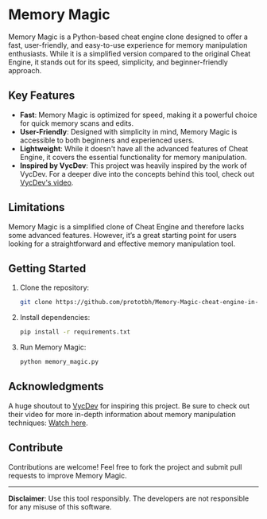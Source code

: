 # Memory Magic

Memory Magic is a Python-based cheat engine clone designed to offer a fast, user-friendly, and easy-to-use experience for memory manipulation enthusiasts. While it is a simplified version compared to the original Cheat Engine, it stands out for its speed, simplicity, and beginner-friendly approach.

## Key Features

- **Fast**: Memory Magic is optimized for speed, making it a powerful choice for quick memory scans and edits.
- **User-Friendly**: Designed with simplicity in mind, Memory Magic is accessible to both beginners and experienced users.
- **Lightweight**: While it doesn't have all the advanced features of Cheat Engine, it covers the essential functionality for memory manipulation.
- **Inspired by VycDev**: This project was heavily inspired by the work of VycDev. For a deeper dive into the concepts behind this tool, check out [VycDev's video](https://www.youtube.com/watch?v=x5ClRQIKoXk).

## Limitations

Memory Magic is a simplified clone of Cheat Engine and therefore lacks some advanced features. However, it’s a great starting point for users looking for a straightforward and effective memory manipulation tool.

## Getting Started

1. Clone the repository:
   ```bash
   git clone https://github.com/prototbh/Memory-Magic-cheat-engine-in-python-
   ```
2. Install dependencies:
   ```bash
   pip install -r requirements.txt
   ```
3. Run Memory Magic:
   ```bash
   python memory_magic.py
   ```

## Acknowledgments

A huge shoutout to [VycDev](https://www.youtube.com/@VycDev) for inspiring this project. Be sure to check out their video for more in-depth information about memory manipulation techniques: [Watch here](https://www.youtube.com/watch?v=x5ClRQIKoXk).

## Contribute

Contributions are welcome! Feel free to fork the project and submit pull requests to improve Memory Magic.

---

**Disclaimer**: Use this tool responsibly. The developers are not responsible for any misuse of this software.
